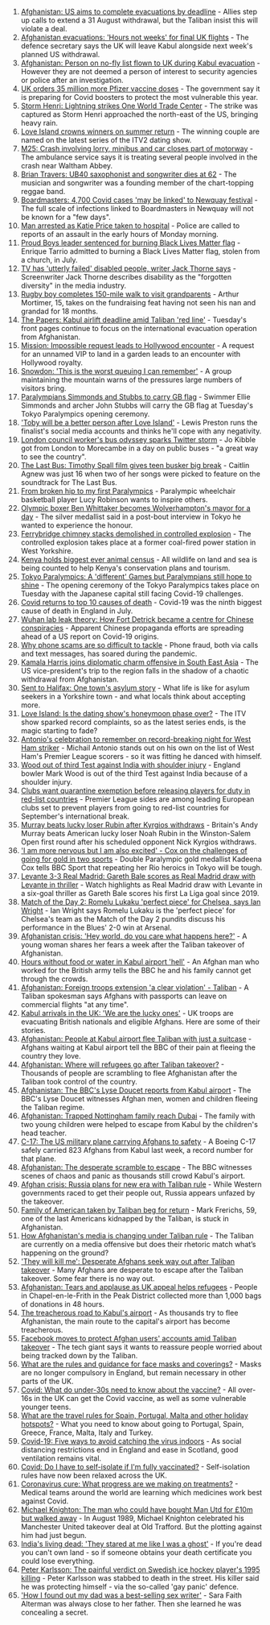1. [Afghanistan: US aims to complete evacuations by deadline](https://www.bbc.co.uk/news/world-asia-58310905) - Allies step up calls to extend a 31 August withdrawal, but the Taliban insist this will violate a deal.
2. [Afghanistan evacuations: 'Hours not weeks' for final UK flights](https://www.bbc.co.uk/news/uk-58302734) - The defence secretary says the UK will leave Kabul alongside next week's planned US withdrawal.
3. [Afghanistan: Person on no-fly list flown to UK during Kabul evacuation](https://www.bbc.co.uk/news/uk-58311964) - However they are not deemed a person of interest to security agencies or police after an investigation.
4. [UK orders 35 million more Pfizer vaccine doses](https://www.bbc.co.uk/news/health-58307215) - The government say it is preparing for Covid boosters to protect the most vulnerable this year.
5. [Storm Henri: Lightning strikes One World Trade Center](https://www.bbc.co.uk/news/world-us-canada-58304611) - The strike was captured as Storm Henri approached the north-east of the US, bringing heavy rain.
6. [Love Island crowns winners on summer return](https://www.bbc.co.uk/news/entertainment-arts-58306258) - The winning couple are named on the latest series of the ITV2 dating show.
7. [M25: Crash involving lorry, minibus and car closes part of motorway](https://www.bbc.co.uk/news/uk-england-essex-58312144) - The ambulance service says it is treating several people involved in the crash near Waltham Abbey.
8. [Brian Travers: UB40 saxophonist and songwriter dies at 62](https://www.bbc.co.uk/news/entertainment-arts-58307306) - The musician and songwriter was a founding member of the chart-topping reggae band.
9. [Boardmasters: 4,700 Covid cases 'may be linked' to Newquay festival](https://www.bbc.co.uk/news/uk-england-cornwall-58309660) - The full scale of infections linked to Boardmasters in Newquay will not be known for a "few days".
10. [Man arrested as Katie Price taken to hospital](https://www.bbc.co.uk/news/uk-england-essex-58257403) - Police are called to reports of an assault in the early hours of Monday morning.
11. [Proud Boys leader sentenced for burning Black Lives Matter flag](https://www.bbc.co.uk/news/world-us-canada-58312254) - Enrique Tarrio admitted to burning a Black Lives Matter flag, stolen from a church, in July.
12. [TV has 'utterly failed' disabled people, writer Jack Thorne says](https://www.bbc.co.uk/news/entertainment-arts-58308700) - Screenwriter Jack Thorne describes disability as the "forgotten diversity" in the media industry.
13. [Rugby boy completes 150-mile walk to visit grandparents](https://www.bbc.co.uk/news/uk-england-coventry-warwickshire-58308921) - Arthur Mortimer, 15, takes on the fundraising feat having not seen his nan and grandad for 18 months.
14. [The Papers: Kabul airlift deadline amid Taliban 'red line'](https://www.bbc.co.uk/news/blogs-the-papers-58312185) - Tuesday's front pages continue to focus on the international evacuation operation from Afghanistan.
15. [Mission: Impossible request leads to Hollywood encounter](https://www.bbc.co.uk/news/uk-england-birmingham-58305506) - A request for an unnamed VIP to land in a garden leads to an encounter with Hollywood royalty.
16. [Snowdon: 'This is the worst queuing I can remember'](https://www.bbc.co.uk/news/uk-wales-58284171) - A group maintaining the mountain warns of the pressures large numbers of visitors bring.
17. [Paralympians Simmonds and Stubbs to carry GB flag](https://www.bbc.co.uk/sport/disability-sport/58303759) - Swimmer Ellie Simmonds and archer John Stubbs will carry the GB flag at Tuesday's Tokyo Paralympics opening ceremony.
18. ['Toby will be a better person after Love Island'](https://www.bbc.co.uk/news/newsbeat-58306928) - Lewis Preston runs the finalist's social media accounts and thinks he'll cope with any negativity.
19. [London council worker's bus odyssey sparks Twitter storm](https://www.bbc.co.uk/news/uk-england-london-58297172) - Jo Kibble got from London to Morecambe in a day on public buses - "a great way to see the country".
20. [The Last Bus: Timothy Spall film gives teen busker big break](https://www.bbc.co.uk/news/uk-scotland-58297986) - Caitlin Agnew was just 16 when two of her songs were picked to feature on the soundtrack for The Last Bus.
21. [From broken hip to my first Paralympics](https://www.bbc.co.uk/news/uk-england-leicestershire-58273615) - Paralympic wheelchair basketball player Lucy Robinson wants to inspire others.
22. [Olympic boxer Ben Whittaker becomes Wolverhampton's mayor for a day](https://www.bbc.co.uk/news/uk-england-birmingham-58299944) - The silver medallist said in a post-bout interview in Tokyo he wanted to experience the honour.
23. [Ferrybridge chimney stacks demolished in controlled explosion](https://www.bbc.co.uk/news/uk-england-leeds-58297602) - The controlled explosion takes place at a former coal-fired power station in West Yorkshire.
24. [Kenya holds biggest ever animal census](https://www.bbc.co.uk/news/world-africa-58281212) - All wildlife on land and sea is being counted to help Kenya's conservation plans and tourism.
25. [Tokyo Paralympics: A 'different' Games but Paralympians still hope to shine](https://www.bbc.co.uk/sport/disability-sport/58306545) - The opening ceremony of the Tokyo Paralympics takes place on Tuesday with the Japanese capital still facing Covid-19 challenges.
26. [Covid returns to top 10 causes of death](https://www.bbc.co.uk/news/58305191) - Covid-19 was the ninth biggest cause of death in England in July.
27. [Wuhan lab leak theory: How Fort Detrick became a centre for Chinese conspiracies](https://www.bbc.co.uk/news/world-us-canada-58273322) - Apparent Chinese propaganda efforts are spreading ahead of a US report on Covid-19 origins.
28. [Why phone scams are so difficult to tackle](https://www.bbc.co.uk/news/business-58254354) - Phone fraud, both via calls and text messages, has soared during the pandemic.
29. [Kamala Harris joins diplomatic charm offensive in South East Asia](https://www.bbc.co.uk/news/world-asia-58277226) - The US vice-president's trip to the region falls in the shadow of a chaotic withdrawal from Afghanistan.
30. [Sent to Halifax: One town's asylum story](https://www.bbc.co.uk/news/uk-politics-58270841) - What life is like for asylum seekers in a Yorkshire town - and what locals think about accepting more.
31. [Love Island: Is the dating show's honeymoon phase over?](https://www.bbc.co.uk/news/entertainment-arts-58270729) - The ITV show sparked record complaints, so as the latest series ends, is the magic starting to fade?
32. [Antonio's celebration to remember on record-breaking night for West Ham striker](https://www.bbc.co.uk/sport/football/58312266) - Michail Antonio stands out on his own on the list of West Ham's Premier League scorers - so it was fitting he danced with himself.
33. [Wood out of third Test against India with shoulder injury](https://www.bbc.co.uk/sport/cricket/58303560) - England bowler Mark Wood is out of the third Test against India because of a shoulder injury.
34. [Clubs want quarantine exemption before releasing players for duty in red-list countries](https://www.bbc.co.uk/sport/football/58310362) - Premier League sides are among leading European clubs set to prevent players from going to red-list countries for September's international break.
35. [Murray beats lucky loser Rubin after Kyrgios withdraws](https://www.bbc.co.uk/sport/tennis/58302495) - Britain's Andy Murray beats American lucky loser Noah Rubin in the Winston-Salem Open first round after his scheduled opponent Nick Kyrgios withdraws.
36. ['I am more nervous but I am also excited' - Cox on the challenges of going for gold in two sports](https://www.bbc.co.uk/sport/disability-sport/58256947) - Double Paralympic gold medallist Kadeena Cox tells BBC Sport that repeating her Rio heroics in Tokyo will be tough.
37. [Levante 3-3 Real Madrid: Gareth Bale scores as Real Madrid draw with Levante in thriller](https://www.bbc.co.uk/sport/av/football/58304954) - Watch highlights as Real Madrid draw with Levante in a six-goal thriller as Gareth Bale scores his first La Liga goal since 2019.
38. [Match of the Day 2: Romelu Lukaku 'perfect piece' for Chelsea, says Ian Wright](https://www.bbc.co.uk/sport/av/football/58301213) - Ian Wright says Romelu Lukaku is the 'perfect piece' for Chelsea's team as the Match of the Day 2 pundits discuss his performance in the Blues' 2-0 win at Arsenal.
39. [Afghanistan crisis: 'Hey world, do you care what happens here?'](https://www.bbc.co.uk/news/world-asia-58297623) - A young woman shares her fears a week after the Taliban takeover of Afghanistan.
40. [Hours without food or water in Kabul airport 'hell'](https://www.bbc.co.uk/news/uk-58305040) - An Afghan man who worked for the British army tells the BBC he and his family cannot get through the crowds.
41. [Afghanistan: Foreign troops extension 'a clear violation' - Taliban](https://www.bbc.co.uk/news/world-asia-58307188) - A Taliban spokesman says Afghans with passports can leave on commercial flights "at any time".
42. [Kabul arrivals in the UK: 'We are the lucky ones'](https://www.bbc.co.uk/news/uk-58305464) - UK troops are evacuating British nationals and eligible Afghans. Here are some of their stories.
43. [Afghanistan: People at Kabul airport flee Taliban with just a suitcase](https://www.bbc.co.uk/news/world-asia-58300386) - Afghans waiting at Kabul airport tell the BBC of their pain at fleeing the country they love.
44. [Afghanistan: Where will refugees go after Taliban takeover?](https://www.bbc.co.uk/news/world-asia-58283177) - Thousands of people are scrambling to flee Afghanistan after the Taliban took control of the country.
45. [Afghanistan: The BBC's Lyse Doucet reports from Kabul airport](https://www.bbc.co.uk/news/world-asia-58300416) - The BBC's Lyse Doucet witnesses Afghan men, women and children fleeing the Taliban regime.
46. [Afghanistan: Trapped Nottingham family reach Dubai](https://www.bbc.co.uk/news/uk-england-nottinghamshire-58293789) - The family with two young children were helped to escape from Kabul by the children's head teacher.
47. [C-17: The US military plane carrying Afghans to safety](https://www.bbc.co.uk/news/world-asia-58297899) - A Boeing C-17 safely carried 823 Afghans from Kabul last week, a record number for that plane.
48. [Afghanistan: The desperate scramble to escape](https://www.bbc.co.uk/news/world-asia-58286000) - The BBC witnesses scenes of chaos and panic as thousands still crowd Kabul's airport.
49. [Afghan crisis: Russia plans for new era with Taliban rule](https://www.bbc.co.uk/news/world-europe-58265934) - While Western governments raced to get their people out, Russia appears unfazed by the takeover.
50. [Family of American taken by Taliban beg for return](https://www.bbc.co.uk/news/world-us-canada-58276062) - Mark Frerichs, 59, one of the last Americans kidnapped by the Taliban, is stuck in Afghanistan.
51. [How Afghanistan's media is changing under Taliban rule](https://www.bbc.co.uk/news/world-asia-58273011) - The Taliban are currently on a media offensive but does their rhetoric match what’s happening on the ground?
52. ['They will kill me': Desperate Afghans seek way out after Taliban takeover](https://www.bbc.co.uk/news/world-asia-58286372) - Many Afghans are desperate to escape after the Taliban takeover. Some fear there is no way out.
53. [Afghanistan: Tears and applause as UK appeal helps refugees](https://www.bbc.co.uk/news/uk-58281203) - People in Chapel-en-le-Frith in the Peak District collected more than 1,000 bags of donations in 48 hours.
54. [The treacherous road to Kabul's airport](https://www.bbc.co.uk/news/world-asia-58271517) - As thousands try to flee Afghanistan, the main route to the capital's airport has become treacherous.
55. [Facebook moves to protect Afghan users' accounts amid Taliban takeover](https://www.bbc.co.uk/news/technology-58277175) - The tech giant says it wants to reassure people worried about being tracked down by the Taliban.
56. [What are the rules and guidance for face masks and coverings?](https://www.bbc.co.uk/news/health-51205344) - Masks are no longer compulsory in England, but remain necessary in other parts of the UK.
57. [Covid: What do under-30s need to know about the vaccine?](https://www.bbc.co.uk/news/health-57273875) - All over-16s in the UK can get the Covid vaccine, as well as some vulnerable younger teens.
58. [What are the travel rules for Spain, Portugal, Malta and other holiday hotspots?](https://www.bbc.co.uk/news/explainers-56997931) - What you need to know about going to Portugal, Spain, Greece, France, Malta, Italy and Turkey.
59. [Covid-19: Five ways to avoid catching the virus indoors](https://www.bbc.co.uk/news/explainers-53917432) - As social distancing restrictions end in England and ease in Scotland, good ventilation remains vital.
60. [Covid: Do I have to self-isolate if I'm fully vaccinated?](https://www.bbc.co.uk/news/explainers-54239922) - Self-isolation rules have now been relaxed across the UK.
61. [Coronavirus cure: What progress are we making on treatments?](https://www.bbc.co.uk/news/health-52354520) - Medical teams around the world are learning which medicines work best against Covid.
62. [Michael Knighton: The man who could have bought Man Utd for £10m but walked away](https://www.bbc.co.uk/sport/football/58233755) - In August 1989, Michael Knighton celebrated his Manchester United takeover deal at Old Trafford. But the plotting against him had just begun.
63. [India's living dead: 'They stared at me like I was a ghost'](https://www.bbc.co.uk/news/stories-58259497) - If you're dead you can't own land - so if someone obtains your death certificate you could lose everything.
64. [Peter Karlsson: The painful verdict on Swedish ice hockey player's 1995 killing](https://www.bbc.co.uk/sport/ice-hockey/58101549) - Peter Karlsson was stabbed to death in the street. His killer said he was protecting himself - via the so-called 'gay panic' defence.
65. ['How I found out my dad was a best-selling sex writer'](https://www.bbc.co.uk/news/stories-58171940) - Sara Faith Alterman was always close to her father. Then she learned he was concealing a secret.
